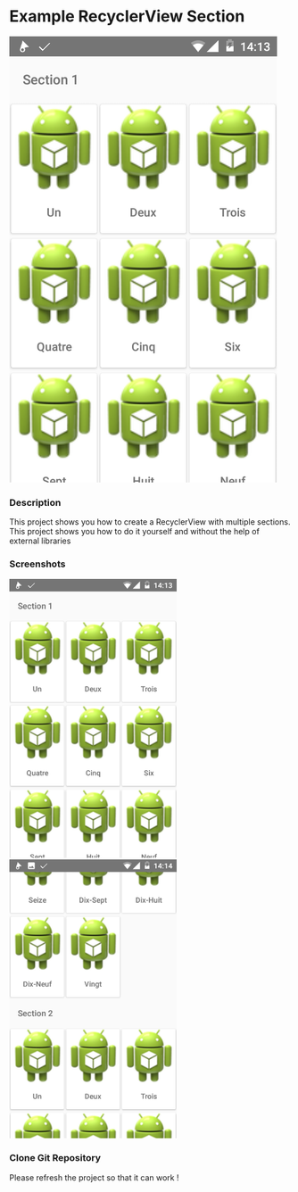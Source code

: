 # Example RecyclerView Section

<img src="screenshots/screen_01.png" width="%25">

### Description
This project shows you how to create a RecyclerView with multiple sections.
This project shows you how to do it yourself and without the help of external libraries

### Screenshots
<img src="screenshots/screen_01.png" width="300">
<img src="screenshots/screen_02.png" width="300">

### Clone Git Repository
Please refresh the project so that it can work !
